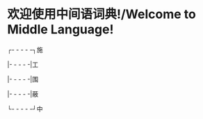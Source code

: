 # 欢迎使用中间语词典!/Welcome to Middle Language!
┌- - - - -┐施

|- - - - -|工

|- - - - -|围

|- - - - -|蔽

└- - - - -┘中
